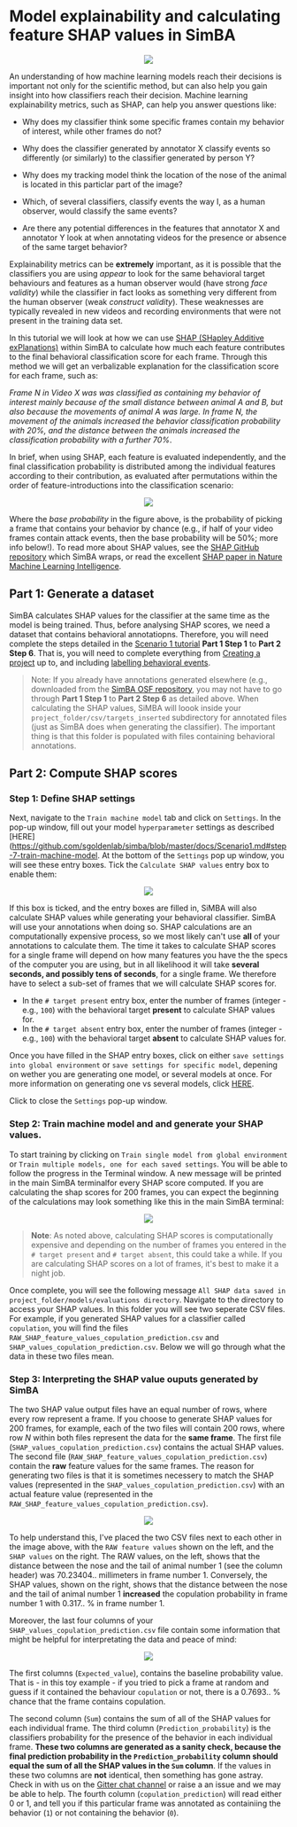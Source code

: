 # Model explainability and calculating feature SHAP values in SimBA

<p align="center">
<img src="https://github.com/sgoldenlab/simba/blob/master/images/SHAP0.png" />
</p>


An understanding of how machine learning models reach their  decisions is important not only for the scientific method, but can also help you gain insight into how classifiers reach their decision. Machine learning explainability metrics, such as SHAP, can help you answer questions like:

* Why does my classifier think some specific frames contain my behavior of interest, while other frames do not?
 
* Why does the classifier generated by annotator X classify events so differently (or similarly) to the classifier generated by person Y?

* Why does my tracking model think the location of the nose of the animal is located in this particlar part of the image?

* Which, of several classifiers, classify events the way I, as a human observer, would classify the same events?

* Are there any potential differences in the features that annotator X and annotator Y look at when annotating videos for the presence or absence of the same target behavior? 
 
Explainability metrics can be **extremely** important, as it is possible that the classifiers you are using *appear* to look for the same behavioral target behaviours and features as a human observer would (have strong *face validity*) while the classifier in fact looks as something very different from the human observer (weak *construct validity*). These weaknesses are typically revealed in new videos and recording environments that were not present in the training data set. 

In this tutorial we will look at how we can use [SHAP (SHapley Additive exPlanations)](https://github.com/slundberg/shap) within SimBA to calculate how much each feature contributes to the final behavioral classification score for each frame. Through this method we will get an verbalizable explanation for the classification score for each frame, such as: 

*Frame N in Video X was was classified as containing my behavior of interest mainly because of the small distance between animal A and B, but also because the movements of animal A was large. In frame N, the movement of the animals increased the behavior classification probability with 20%, and the distance between the animals increased the classification probability with a further 70%*. 
 
 
In brief, when using SHAP, each feature is evaluated independently, and the final classification probability is distributed among the individual features according to their contribution, as evaluated after permutations within the order of feature-introductions into the classification scenario:

<p align="center">
<img src="https://github.com/sgoldenlab/simba/blob/master/images/SHAP1.png" />
</p>

Where the *base probability* in the figure above, is the probability of picking a frame that contains your behavior by chance (e.g., if half of your video frames contain attack events, then the base probability will be 50%; more info below!). To read more about SHAP values, see the [SHAP GitHub repository](https://github.com/slundberg/shap) which SimBA wraps, or read the excellent [SHAP paper in Nature Machine Learning Intelligence](https://www.nature.com/articles/s42256-019-0138-9). 

## Part 1: Generate a dataset

SimBA calculates SHAP values for the classifier at the same time as the model is being trained. Thus, before analysing SHAP scores, we need a dataset that contains behavioral annotatiopns. Therefore, you will need complete the steps detailed in the [Scenario 1 tutorial](https://github.com/sgoldenlab/simba/blob/master/docs/Scenario1.md) **Part 1 Step 1** to **Part 2 Step 6**. That is, you will need to complete everything from [Creating a project](https://github.com/sgoldenlab/simba/blob/master/docs/Scenario1.md#part-1-create-a-new-project-1) up to, and including [labelling behavioral events](https://github.com/sgoldenlab/simba/blob/master/docs/Scenario1.md#step-6-label-behavior-ie-create-annotations-for-predictive-classifiers). 

>Note: If you already have annotations generated elsewhere (e.g., downloaded from the [SimBA OSF repository](https://osf.io/d69jt/), you may not have to go through **Part 1 Step 1** to **Part 2 Step 6** as detailed above. When calculating the SHAP values, SiMBA will loook inside your `project_folder/csv/targets_inserted` subdirectory for annotated files (just as SimBA does when generating the classifier). The important thing is that this folder is populated with files containing behavioral annotations. 

## Part 2: Compute SHAP scores

### Step 1: Define SHAP settings
Next, navigate to the `Train machine model` tab and click on `Settings`. In the pop-up window, fill out your model `hyperparameter` settings as described [HERE]
(https://github.com/sgoldenlab/simba/blob/master/docs/Scenario1.md#step-7-train-machine-model. At the bottom of the `Settings` pop up window, you will see these entry boxes. Tick the `Calculate SHAP values` entry box to enable them:

<p align="center">
<img src="https://github.com/sgoldenlab/simba/blob/master/images/SHAP2.png" />
</p>

If this box is ticked, and the entry boxes are filled in, SiMBA will also calculate SHAP values while generating your behavioral classifier. SimBA will use your annotations when doing so. SHAP calculations are an computationally expensive process, so we most likely can't use **all** of your annotations to calculate them. The time it takes to calculate SHAP scores for a single frame will depend on how many features you have the the specs of the computer you are using, but in all likelihood it will take **several seconds, and possibly tens of seconds**, for a single frame. We therefore have to select a sub-set of frames that we will calculate SHAP scores for. 

  - In the `# target present` entry box, enter the number of frames (integer - e.g., `100`) with the behavioral target **present** to calculate SHAP values for. 
  - In the `# target absent` entry box, enter the number of frames (integer - e.g., `100`) with the behavioral target **absent** to calculate SHAP values for.
  
Once you have filled in the SHAP entry boxes, click on either `save settings into global environment` or `save settings for specific model`, depening on wether you are generating one model, or several models at once. For more information on generating one vs several models, click [HERE](https://github.com/sgoldenlab/simba/blob/master/docs/Scenario1.md#train-predictive-classifiers-start-the-machine-training). 

Click to close the `Settings` pop-up window. 

### Step 2: Train machine model and and generate your SHAP values.

To start training by clicking on `Train single model from global environment` or `Train multiple models, one for each saved settings`. You will be able to follow the progress in the Terminal window. A new message will be printed in the main SimBA terminalfor every SHAP score computed. If you are calculating the shap scores for 200 frames, you can expect the beginning of the calculations may look something like this in the main SimBA terminal:

<p align="center">
<img src="https://github.com/sgoldenlab/simba/blob/master/images/SHAP3.png" />
</p>

>**Note**: As noted above, calculating SHAP scores is computationally expensive and depending on the number of frames you entered in the `# target present` and `# target absent`, this could take a while. If you are calculating SHAP scores on a lot of frames, it's best to make it a night job.

Once complete, you will see the following message `All SHAP data saved in project_folder/models/evaluations directory`. Navigate to the directory to access your SHAP values. In this folder you will see two seperate CSV files. For example, if you generated SHAP values for a classifier called `copulation`, you will find the files `RAW_SHAP_feature_values_copulation_prediction.csv` and `SHAP_values_copulation_prediction.csv`. Below we will go through what the data in these two files mean. 


### Step 3: Interpreting the SHAP value ouputs generated by SimBA

The two SHAP value output files have an equal number of rows, where every row represent a frame. If you choose to generate SHAP values for 200 frames, for example, each of the two files will contain 200 rows, where row *N* within both files represent the data for the **same frame**. The first file (`SHAP_values_copulation_prediction.csv`) contains the actual SHAP values. The second file (`RAW_SHAP_feature_values_copulation_prediction.csv`) contain the **raw** feature values for the same frames. The reason for generating two files is that it is sometimes necessery to match the SHAP values (represented in the `SHAP_values_copulation_prediction.csv`) with an actual feature value (represented in the `RAW_SHAP_feature_values_copulation_prediction.csv`).  

<p align="center">
<img src="https://github.com/sgoldenlab/simba/blob/master/images/SHAP5.png" />
</p>

To help understand this, I've placed the two CSV files next to each other in the image above, with the `RAW feature values` shown on the left, and the `SHAP values` on the right. The RAW values, on the left, shows that the distance between the nose and the tail of animal number 1 (see the column header) was 70.23404.. millimeters in frame number 1. Conversely, the SHAP values, shown on the right, shows that the distance between the nose and the tail of animal number 1 **increased** the copulation probability in frame number 1 with 0.317.. % in frame number 1.

Moreover, the last four columns of your `SHAP_values_copulation_prediction.csv` file contain some information that might be helpful for interpretating the data and peace of mind:

<p align="center">
<img src="https://github.com/sgoldenlab/simba/blob/master/images/SHAP6.png" />
</p>

The first columns (`Expected_value`), contains the baseline probability value. That is - in this toy example - if you tried to pick a frame at random and guess if it contained the behaviour `copulation` or not, there is a 0.7693.. % chance that the frame contains copulation. 

The second column (`Sum`) contains the sum of all of the SHAP values for each individual frame. The third column (`Prediction_probability`) is the classifiers probability for the presence of the behavior in each individual frame. **These two columns are generated as a sanity check, because the final prediction probability in the `Prediction_probability` column should equal the sum of all the SHAP values in the `Sum` column**. If the values in these two columns are **not** identical, then something has gone astray. Check in with us on the [Gitter chat channel](https://gitter.im/SimBA-Resource/community) or raise a an issue and we may be able to help. The fourth column (`copulation_prediction`) will read either 0 or 1, and tell you if this particular frame was annotated as containiing the behavior (`1`) or not containing the behavior (`0`). 
